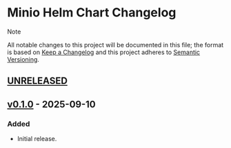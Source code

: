 # Minio Helm Chart Changelog

> [!NOTE]
> All notable changes to this project will be documented in this file; the format is based on [Keep a Changelog](https://keepachangelog.com/en/1.1.0/) and this project adheres to [Semantic Versioning](https://semver.org/spec/v2.0.0.html).

<!--
### Added - For new features.
### Changed - For changes in existing functionality.
### Deprecated - For soon-to-be removed features.
### Removed - For now removed features.
### Fixed - For any bug fixes.
### Security - In case of vulnerabilities.
-->

## [UNRELEASED]

## [v0.1.0] - 2025-09-10

### Added

- Initial release.

<!--
RELEASE LINKS
-->
[UNRELEASED]: https://github.com/solidcharts/helm-charts/tree/main/charts/rabbitmq
[v0.1.0]: https://github.com/solidcharts/helm-charts/releases/tag/rabbitmq-0.1.0
